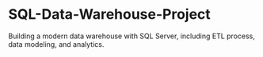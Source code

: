 # SQL-Data-Warehouse-Project
Building a modern data warehouse with SQL Server, including ETL process, data modeling, and analytics.
